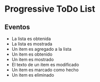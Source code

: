 # Progressive ToDo List

## Eventos

- La lista es obtenida
- La lista es mostrada
- Un item es agregado a la lista
- Un item es obtenido
- Un item es mostrado
- El texto de un item es modificado
- Un item es marcado como hecho
- Un item es eliminado